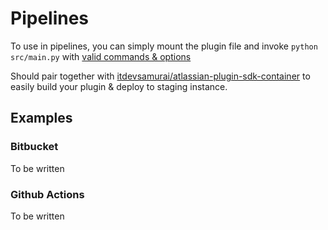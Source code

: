 # Pipelines

To use in pipelines, you can simply mount the plugin file and invoke `python src/main.py`
with [valid commands & options](cli.md)

Should pair together with [itdevsamurai/atlassian-plugin-sdk-container](https://github.com/itdevsamurai/atlassian-plugin-sdk-container) to easily build your plugin & deploy to staging instance.

## Examples

### Bitbucket

To be written

### Github Actions

To be written
